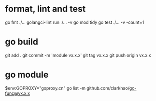 # format, lint and test
go fmt ./...
golangci-lint run ./... -v
go mod tidy
go test ./... -v -count=1
# go build
git add .
git commit -m 'module vx.x.x'
git tag vx.x.x
git push origin vx.x.x
# go module
$env:GOPROXY="goproxy.cn"
go list -m github.com/clarkhao/go-func@vx.x.x